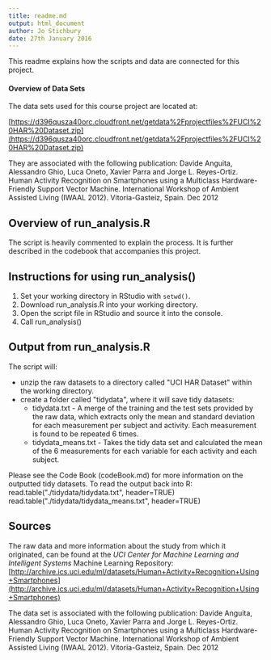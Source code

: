 ```yaml
---
title: readme.md
output: html_document
author: Jo Stichbury
date: 27th January 2016
---
```


This readme explains how the scripts and data are connected for this project.

#### Overview of Data Sets
The data sets used for this course project are located at:

[https://d396qusza40orc.cloudfront.net/getdata%2Fprojectfiles%2FUCI%20HAR%20Dataset.zip](https://d396qusza40orc.cloudfront.net/getdata%2Fprojectfiles%2FUCI%20HAR%20Dataset.zip)

They are associated with the following publication:
Davide Anguita, Alessandro Ghio, Luca Oneto, Xavier Parra and Jorge L. Reyes-Ortiz. Human Activity Recognition on Smartphones using a Multiclass Hardware-Friendly Support Vector Machine. International Workshop of Ambient Assisted Living (IWAAL 2012). Vitoria-Gasteiz, Spain. Dec 2012

## Overview of run_analysis.R
The script is heavily commented to explain the process. It is further described in the codebook that accompanies this project.

## Instructions for using run_analysis()
1)  Set your working directory in RStudio with `setwd()`.   
2)  Download run_analysis.R into your working directory.   
3) Open the script file in RStudio and source it into the console.   
4) Call run_analysis()   

## Output from run_analysis.R
The script will:  
* unzip the raw datasets to a directory called "UCI HAR Dataset" within the working directory.   
* create a folder called "tidydata", where it will save tidy datasets:   
  - tidydata.txt - A merge of the training and the test sets provided by the raw data, which extracts only the mean and standard deviation for each measurement per subject and activity. Each measurement is found to be repeated 6 times.    
  - tidydata_means.txt -  Takes the tidy data set and calculated the mean of the 6 measurements for each variable for each activity and each subject.   

Please see the Code Book (codeBook.md) for more information on the outputted tidy datasets.
To read the output back into R:   
read.table("./tidydata/tidydata.txt", header=TRUE)   
read.table("./tidydata/tidydata_means.txt", header=TRUE)   

## Sources

The raw data and more information about the study from which it originated, can be found at the *UCI Center for Machine Learning and Intelligent Systems* Machine Learning Repository: [http://archive.ics.uci.edu/ml/datasets/Human+Activity+Recognition+Using+Smartphones](http://archive.ics.uci.edu/ml/datasets/Human+Activity+Recognition+Using+Smartphones)

The data set is associated with the following publication:
Davide Anguita, Alessandro Ghio, Luca Oneto, Xavier Parra and Jorge L. Reyes-Ortiz. Human Activity Recognition on Smartphones using a Multiclass Hardware-Friendly Support Vector Machine. International Workshop of Ambient Assisted Living (IWAAL 2012). Vitoria-Gasteiz, Spain. Dec 2012

